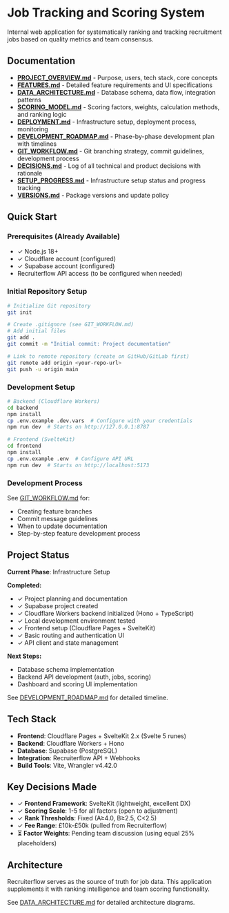 # Job Tracking and Scoring System

Internal web application for systematically ranking and tracking recruitment jobs based on quality metrics and team consensus.

## Documentation

- **[PROJECT_OVERVIEW.md](PROJECT_OVERVIEW.md)** - Purpose, users, tech stack, core concepts
- **[FEATURES.md](FEATURES.md)** - Detailed feature requirements and UI specifications
- **[DATA_ARCHITECTURE.md](DATA_ARCHITECTURE.md)** - Database schema, data flow, integration patterns
- **[SCORING_MODEL.md](SCORING_MODEL.md)** - Scoring factors, weights, calculation methods, and ranking logic
- **[DEPLOYMENT.md](DEPLOYMENT.md)** - Infrastructure setup, deployment process, monitoring
- **[DEVELOPMENT_ROADMAP.md](DEVELOPMENT_ROADMAP.md)** - Phase-by-phase development plan with timelines
- **[GIT_WORKFLOW.md](GIT_WORKFLOW.md)** - Git branching strategy, commit guidelines, development process
- **[DECISIONS.md](DECISIONS.md)** - Log of all technical and product decisions with rationale
- **[SETUP_PROGRESS.md](SETUP_PROGRESS.md)** - Infrastructure setup status and progress tracking
- **[VERSIONS.md](VERSIONS.md)** - Package versions and update policy

## Quick Start

### Prerequisites (Already Available)
- ✓ Node.js 18+
- ✓ Cloudflare account (configured)
- ✓ Supabase account (configured)
- Recruiterflow API access (to be configured when needed)

### Initial Repository Setup
```bash
# Initialize Git repository
git init

# Create .gitignore (see GIT_WORKFLOW.md)
# Add initial files
git add .
git commit -m "Initial commit: Project documentation"

# Link to remote repository (create on GitHub/GitLab first)
git remote add origin <your-repo-url>
git push -u origin main
```

### Development Setup
```bash
# Backend (Cloudflare Workers)
cd backend
npm install
cp .env.example .dev.vars  # Configure with your credentials
npm run dev  # Starts on http://127.0.0.1:8787

# Frontend (SvelteKit)
cd frontend
npm install
cp .env.example .env  # Configure API URL
npm run dev  # Starts on http://localhost:5173
```

### Development Process
See [GIT_WORKFLOW.md](GIT_WORKFLOW.md) for:
- Creating feature branches
- Commit message guidelines
- When to update documentation
- Step-by-step feature development process

## Project Status

**Current Phase**: Infrastructure Setup

**Completed:**
- ✓ Project planning and documentation
- ✓ Supabase project created
- ✓ Cloudflare Workers backend initialized (Hono + TypeScript)
- ✓ Local development environment tested
- ✓ Frontend setup (Cloudflare Pages + SvelteKit)
- ✓ Basic routing and authentication UI
- ✓ API client and state management

**Next Steps:**
- Database schema implementation
- Backend API development (auth, jobs, scoring)
- Dashboard and scoring UI implementation

See [DEVELOPMENT_ROADMAP.md](DEVELOPMENT_ROADMAP.md) for detailed timeline.

## Tech Stack

- **Frontend**: Cloudflare Pages + SvelteKit 2.x (Svelte 5 runes)
- **Backend**: Cloudflare Workers + Hono
- **Database**: Supabase (PostgreSQL)
- **Integration**: Recruiterflow API + Webhooks
- **Build Tools**: Vite, Wrangler v4.42.0

## Key Decisions Made

- ✓ **Frontend Framework**: SvelteKit (lightweight, excellent DX)
- ✓ **Scoring Scale**: 1-5 for all factors (open to adjustment)
- ✓ **Rank Thresholds**: Fixed (A≥4.0, B≥2.5, C<2.5)
- ✓ **Fee Range**: £10k-£50k (pulled from Recruiterflow)
- ⏳ **Factor Weights**: Pending team discussion (using equal 25% placeholders)

## Architecture

Recruiterflow serves as the source of truth for job data. This application supplements it with ranking intelligence and team scoring functionality.

See [DATA_ARCHITECTURE.md](DATA_ARCHITECTURE.md) for detailed architecture diagrams.
